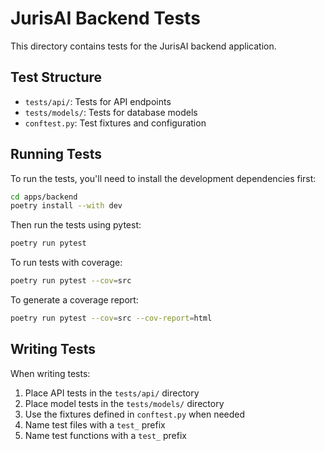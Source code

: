 # JurisAI Backend Tests

This directory contains tests for the JurisAI backend application.

## Test Structure

- `tests/api/`: Tests for API endpoints
- `tests/models/`: Tests for database models
- `conftest.py`: Test fixtures and configuration

## Running Tests

To run the tests, you'll need to install the development dependencies first:

```bash
cd apps/backend
poetry install --with dev
```

Then run the tests using pytest:

```bash
poetry run pytest
```

To run tests with coverage:

```bash
poetry run pytest --cov=src
```

To generate a coverage report:

```bash
poetry run pytest --cov=src --cov-report=html
```

## Writing Tests

When writing tests:

1. Place API tests in the `tests/api/` directory
2. Place model tests in the `tests/models/` directory
3. Use the fixtures defined in `conftest.py` when needed
4. Name test files with a `test_` prefix
5. Name test functions with a `test_` prefix
